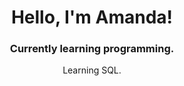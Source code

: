 <h1 align="center">Hello, I'm Amanda!</h1>
<h3 align="center">Currently learning programming.</h3>

<p align="center">Learning SQL.</p>
